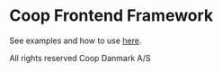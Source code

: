 # Coop Frontend Framework

See examples and how to use [here](https://theisof.github.io/coop-cvi/).

All rights reserved Coop Danmark A/S

